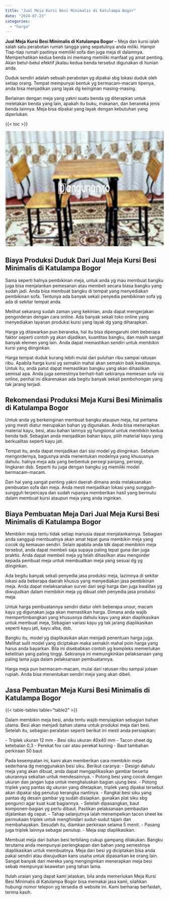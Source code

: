 ```yaml
---
title: "Jual Meja Kursi Besi Minimalis di Katulampa Bogor"
date: "2024-07-23"
categories: 
  - "harga"
---
```


**Jual Meja Kursi Besi Minimalis di Katulampa Bogor** – Meja dan kursi ialah salah satu perabotan rumah tangga yang sepatutnya anda miliki. Hampir Tiap-tiap rumah pastinya memiliki sofa dan juga meja di dalamnya. Memperhatikan kedua benda ini memang memiliki manfaat yg amat penting. Akan betul-betul efektif jikalau kedua benda tersebut digunakan di hunian anda.

Duduk sendiri adalah sebuah perabotan yg dipakai sbg lokasi duduk oleh setiap orang. Tempat mempunyai bentuk yg bermacam-macam tipenya, anda bisa menjadikan yang layak dg keinginan masing-masing.

Berlainan dengan meja yang yakni suatu benda yg diterapkan untuk meletakan benda yang lain, apakah itu buku, makanan, dan beraneka jenis benda lainnya. Meja bisa dipakai yang layak dengan kebutuhan yang diperlukan.

{{< toc >}}

![Jual Meja Kursi Besi Minimalis di Katulampa Bogor](/images/jual-meja-besi-murah08.png)

## Biaya Produksi Duduk Dari Jual Meja Kursi Besi Minimalis di Katulampa Bogor

Sama seperti halnya pembikinan meja, untuk anda yg mau membuat bangku juga bisa menjalankan pemesanan atau membeli secara biasa bangku yang sudah jadi. Anda bisa membuat bangku di tempat yang menyediakan pembikinan sofa. Tentunya ada banyak sekali penyedia pembikinan sofa yg ada di sekitar tempat anda.

Melihat sekarang sudah zaman yang kekinian, anda dapat mengerjakan pengorderan dengan cara online. Ada banyak sekali toko online yang menyediakan layanan produksi kursi yang layak dg yang diharapkan.

Harga yg ditawarkan pun beraneka, hal itu bisa dipengaruhi oleh beberapa faktor seperti contoh yg akan dijadikan, kuantitas bangku, dan masih sangat banyak elemen yang lain. Anda dapat memastikan sendiri untuk membikin kursi yang diinginkan.

Harga tempat duduk kurang lebih mulai dari puluhan ribu sampai ratusan ribu. Apabila harga kursi yg semakin mahal akan semakin baik kwalitasnya. Untuk itu, anda patut dapat memastikan bangku yang akan dihasilkan semisal apa. Anda juga semestinya berhati-hati sekiranya memesan sofa via online, perihal ini dikarenakan ada begitu banyak sekali pembohongan yang tak jarang terjadi.

## Rekomendasi Produksi Meja Kursi Besi Minimalis di Katulampa Bogor

Untuk anda yg berkeinginan membuat bangku ataupun meja, hal pertama yang mesti diatur merupakan bahan yg digunakan. Anda bisa menerapkan material kayu, besi, atau bahan lainnya yg fungsional untuk membikin kedua benda tadi. Sebagian anda menjadikan bahan kayu, pilih material kayu yang berkualitas seperti kayu jati.

Tempat itu, anda dapat menjadikan dari sisi model yg diinginkan. Sebelum mengordernya, bagusnya anda menentukan modelnya yang khususnya dahulu. halnya meja ada yang berbentuk persegi panjang, persegi, lingkaran dsb. Seperti itu juga dengan bangku yg memiliki model bermacam-macam.

Dan hal yang sangat penting yakni daerah dimana anda melaksanakan pembuatan sofa dan meja. Anda mesti menjadikan lokasi yang sungguh-sungguh terpercaya dan sudah rupanya memberikan hasil yang bermutu dalam membuat kursi ataupun meja yang anda inginkan.

## Biaya Pembuatan Meja Dari Jual Meja Kursi Besi Minimalis di Katulampa Bogor

Membikin meja tentu tidak setiap manusia dapat menjalankannya. Sebagian anda sanggup membuatnya akan amat tepat guna membikin meja yang cocok dg kemauan sendiri. Selain apabila anda tdk dapat membikin meja tersebut, anda dapat membeli saja supaya paling tepat guna dan juga praktis. Anda dapat membeli meja yg telah dihasilkan atau mengorder kepada pembuat meja untuk membuatkan meja yang sesuai dg yg diinginkan.

Ada begitu banyak sekali penyedia jasa produksi meja, lazimnya di sekitar lokasi ada beberapa daerah khusus yang menyediakan jasa pembikinan meja. Anda dapat melaksanakan survei dari segi harga dan juga kwalitas yg diwujudkan dalam membikin meja yg dibuat oleh penyedia jasa produksi meja.

Untuk harga pembuatannya sendiri diatur oleh beberapa unsur, macam kayu yg digunakan juga akan memastikan harga. Dimana anda wajib mempertimbangkan yang khususnya dahulu kayu yang akan diaplikasikan untuk membuat meja, Sebagian variasi kayu yg tak jarang diaplikasikan seperti kayu jati, kayu alba, dsb.

Bangku itu, model yg diaplikasikan akan menjadi penentuan harga juga. Melihat sulit model yang diciptakan maka semakin mahal poin harga yang harus anda bayarkan. Bila ini disebabkan contoh yg kompleks memerlukan ketelitian yang paling tinggi. Sekiranya ini memungkinkan pelaksanaan yang paling lama juga dalam pelaksanaan pembuatannya.

Harga meja pun bermacam-macam, mulai dari ratusan ribu sampai jutaan rupiah. Anda bisa menentukan sendiri meja yang akan dibeli.

## Jasa Pembuatan Meja Kursi Besi Minimalis di Katulampa Bogor

{{< table-tables table="table2" >}}

Dalam membikin meja besi, anda tentu wajib menyiapkan sebagian bahan utama. Besi akan menjadi bahan utama untuk produksi meja dari besi. Setelah itu, sebagian peralatan seperti berikut ini mesti anda persiapkan:

\- Triplek ukuran 12 mm - Besi siku ukuran 40x40 mm - Tacon sheet dg ketebalan 0,3 - Perekat fox cair atau perekat kuning - Baut tambahan perkiraan 50 baut

Pada kesempatan ini, kami akan memberikan cara membikin meja sederhana dg menggunakan besi siku. Berikut caranya: - Design dahulu meja yang akan dibuat, anda dapat mengaplikasikan gambar beserta ukurannya sekalian untuk mendesainnya. - Potong besi yang cocok dengan ukuran dan jangan lupa untuk menghaluskan bagian ujung besi. - Potong triplek yang pantas dg ukuran yang ditetapkan, triplek yang dipakai tersebut akan dipakai sbg penutup kerangka nantinya. - Rangkai besi siku yang pantas dg desain gambar yg sudah disiapkan. gunakan plat siku sbg pengunci agar kuat kuat bagiannya. - Setelah dipasangkan, baut komponen-bagian yg perlu dibaut. Pastikan pelaksanaan pembautan dijalankan dg cepat. - Tahap selanjutnya ialah menempelkan tacon sheet ke permukaan triplek untuk menghindari sudut-sudut tajam dan membahayakan. Sesudah itu, diamkan perkiraan selama 5 menit. - Pasang juga triplek lainnya sebagai penutup. - Meja siap diaplikasikan.

Membuat meja dari bahan besi terbilang cukup gampang dilakukan. Bangku terutama anda mempunyai perlengkapan dan bahan yang semestinya diaplikasikan untuk membuatnya. Meja dari besi yg diciptakan bisa anda pakai sendiri atau diwujudkan kans usaha untuk dipasarkan ke orang lain. Sangat banyak dari mereka yang menginginkan menerapkan meja besi sebab mempunyai keawetan yang tahan lama.

Itulah uraian yang dapat kami jelaskan, bila anda memerlukan Meja Kursi Besi Minimalis di Katulampa Bogor bisa memakai jasa kami, silahkan hubungi nomor telepon yg tersedia di website ini. Kami berharap berfaidah, terima kasih.
